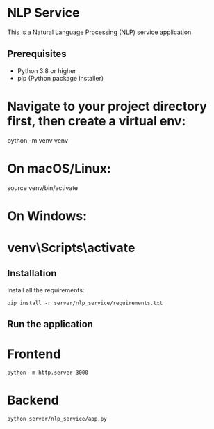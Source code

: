# NLP Service

This is a Natural Language Processing (NLP) service application.

## Prerequisites

- Python 3.8 or higher
- pip (Python package installer)

# Navigate to your project directory first, then create a virtual env:
python -m venv venv

# On macOS/Linux:
source venv/bin/activate

# On Windows:
# venv\Scripts\activate

## Installation
Install all the requirements:

    pip install -r server/nlp_service/requirements.txt

## Run the application

# Frontend
    
    python -m http.server 3000

# Backend

    python server/nlp_service/app.py

